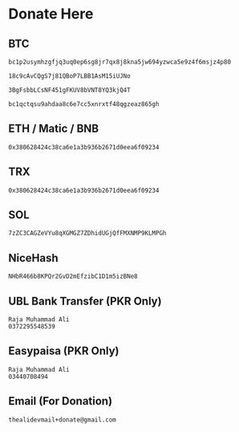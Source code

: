 # Donate Here
## BTC
```
bc1p2usymhzgfjq3uq0ep6sg8jr7qx8j8kna5jw694yzwca5e9z4f6msjz4p80
```
```
18c9cAvCQgS7j81QBoP7LBB1AsM15iUJNo
```
```
3BgFsbbLCsNF451gFKUV8bVNT8YQ3kjQ4T
```
```
bc1qctqsu9ahdaa8c6e7cc5xnrxtf48qgzeaz865gh
```
## ETH / Matic / BNB
```
0x380628424c38ca6e1a3b936b2671d0eea6f09234
```
## TRX
```
0x380628424c38ca6e1a3b936b2671d0eea6f09234
```
## SOL
```
7zZC3CAGZeVYu8qXGMGZ7ZDhidUGjQfFMXNMP9KLMPGh
```
## NiceHash
```
NHbR466b8KPQr2GvD2mEfzibC1D1m5izBNe8
```
## UBL Bank Transfer (PKR Only)
```
Raja Muhammad Ali  
0372295548539
```
## Easypaisa (PKR Only)
```
Raja Muhammad Ali  
03440708494
```
## Email (For Donation)
```
thealidevmail+donate@gmail.com
```
